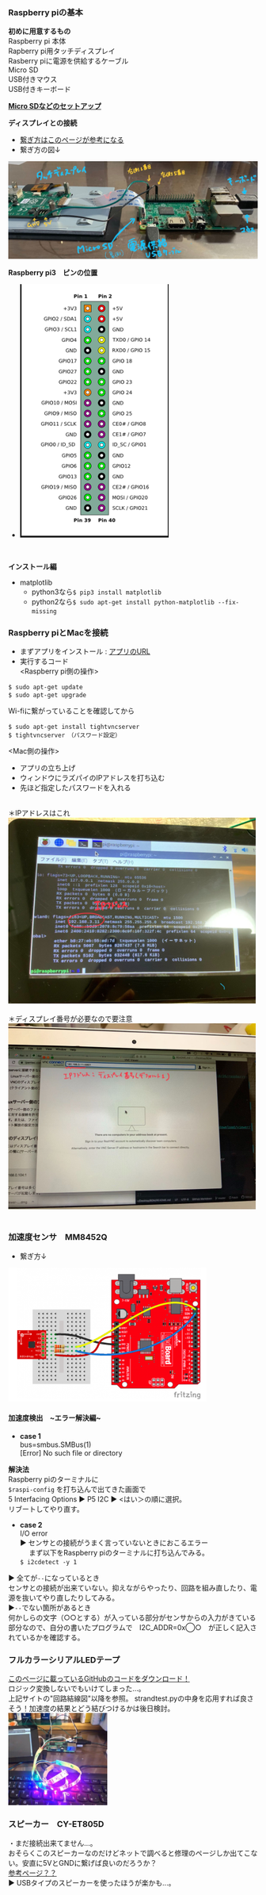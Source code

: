 ### Raspberry piの基本
**初めに用意するもの<br>**
Raspberry pi 本体<br>
Rapberry pi用タッチディスプレイ<br>
Rasberry piに電源を供給するケーブル<br>
Micro SD<br>
USB付きマウス<br>
USB付きキーボード<br>

**[Micro SDなどのセットアップ](https://deviceplus.jp/hobby/raspberrypi_entry_056/
)**

**ディスプレイとの接続**<br>
* [繋ぎ方はこのページが参考になる](https://iot.nifcloud.com/blog/2015/10/26/raspberry-pi-display/)
* 繋ぎ方の図↓
<img src="./images/how_to_connect.jpg">

**Raspberry pi3　ピンの位置**
* <img width="300" src="./images/raspi_pin.png">
<br>

**インストール編**
* matplotlib<br>
  * python3なら`$ pip3 install matplotlib`<br>
  * python2なら`$ sudo apt-get install python-matplotlib --fix-missing`


### Raspberry piとMacを接続
* まずアプリをインストール :
[アプリのURL](https://www.realvnc.com/en/connect/download/viewer/)
* 実行するコード<br>
<Raspberry pi側の操作>
```
$ sudo apt-get update
$ sudo apt-get upgrade
```
Wi-fiに繋がっていることを確認してから
```
$ sudo apt-get install tightvncserver
$ tightvncserver　（パスワード設定）
```
<Mac側の操作><br>
  * アプリの立ち上げ<br>
  * ウィンドウにラズパイのIPアドレスを打ち込む
  * 先ほど指定したパスワードを入れる<br>
  <br>
  ＊IPアドレスはこれ
  <img width="500" src="./images/ip_address.jpg"><br>
  <br>
  ＊ディスプレイ番号が必要なので要注意<br>
  <img width="500" src="./images/raspi_mac.jpg"><br>   
<br>

### 加速度センサ　MM8452Q
* 繋ぎ方↓<br>
<img width="400" src="./images/accl_sensor.png">


#### 加速度検出　\~エラー解決編~
* **case 1**<br>
bus=smbus.SMBus(1)<br>
[Error] No such file or directory<br>

 **解決法**<br>
Raspberry piのターミナルに<br>
`$raspi-config`
を打ち込んで出てきた画面で<br>
5 Interfacing Options ▶︎ P5 I2C ▶︎ <はい＞の順に選択。<br>
リブートしてやり直す。<br>

* **case 2**<br>
I/O error<br>
▶︎ センサとの接続がうまく言っていないときにおこるエラー<br>
　 まず以下をRaspberry piのターミナルに打ち込んでみる。<br>
`$ i2cdetect -y 1`<br>

 ▶︎ 全てが`--`になっているとき<br>
センサとの接続が出来ていない。抑えながらやったり、回路を組み直したり、電源を抜いてやり直したりしてみる。<br>
▶︎`--`でない箇所があるとき<br>
何かしらの文字（○○とする）が入っている部分がセンサからの入力がきている部分なので、自分の書いたプログラムで　I2C_ADDR=0x◯○　が正しく記入されているかを確認する。

### フルカラーシリアルLEDテープ
[このページに載っているGitHubのコードをダウンロード！](http://jellyware.jp/kurage/raspi/led_stick.html)<br>
ロジック変換しないでもいけてしまった...。<br>
上記サイトの"回路結線図"以降を参照。
strandtest.pyの中身を応用すれば良さそう！加速度の結果とどう結びつけるかは後日検討。<br>
<img width="200" src="./images/led_rainbow.jpg">


### スピーカー　CY-ET805D
・まだ接続出来てません...。<br>
  おそらくこのスピーカーなのだけどネットで調べると修理のページしか出てこない。安直に5VとGNDに繋げば良いのだろうか？<br>
  [参考ページ？？](https://minkara.carview.co.jp/userid/539393/car/2388612/4410054/note.aspx)<br>
▶︎ USBタイプのスピーカーを使ったほうが楽かも...。
